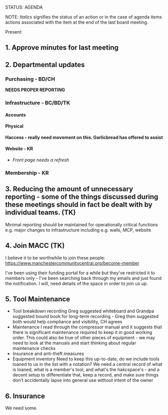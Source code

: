 STATUS: AGENDA

NOTE: *Italics* signifies the status of an action or in the case of agenda items actions associated with the item at the end of the last board meeting.

Present:

## 1. Approve minutes for last meeting

## 2. Departmental updates

### Purchasing - BD/CH

**NEEDS PROPER REPORTING**

### Infrastructure - BC/BD/TK

#### Accounts

#### Physical

**Haccess - really need movement on this. Garlicbread has offered to assist**

#### Website - KR

- *Front page needs a refresh*

### Membership - KR

## 3. Reducing the amount of unnecessary reporting - some of the things discussed during these meetings should in fact be dealt with by individual teams. (TK)

Minimal reporting should be maintained for operationally critical functions e.g. major changes to infrastructure including e.g. walls, MCP, website

## 4. Join MACC (TK)

I believe it to be worthwhile to join these people: https://www.manchestercommunitycentral.org/become-member

I've been using their funding portal for a while but they've restricted it to members only - I've been searching back through my emails and just found the notification. I will, need details of the space in order to join us up.

## 5. Tool Maintenance
- Tool breakdown recording
  Greg suggested whiteboard and Grandpa suggested bound book for long-term recording - Greg then suggested both would help compliance and visibility, CH agrees
- Maintenance
  I read through the compressor manual and it suggests that there is significant maintenance required to keep it in good working order. This could also be true of other pieces of equipment - we may need to look at the manuals and start thinking about regular maintenance checks
- Insurance and anti-theft measures
- Equipment inventory
  Need to keep this up-to-date, do we include tools loaned to us in the list with a notation?
  We need a central record of what is loaned, what is a member's tool, and what's the hakcspace's - and a decent setup to differentiate that, keep a record, and make sure things don't accidentally lapse into general use without intent of the owner

## 6. Insurance

We need some.
